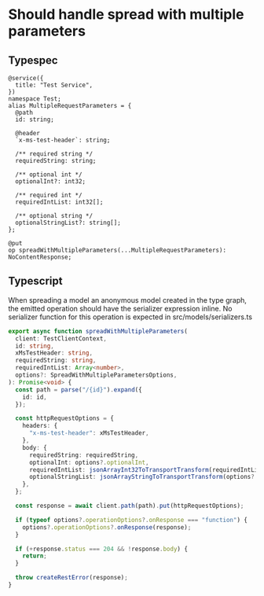 # Should handle spread with multiple parameters

## Typespec

```tsp
@service({
  title: "Test Service",
})
namespace Test;
alias MultipleRequestParameters = {
  @path
  id: string;

  @header
  `x-ms-test-header`: string;

  /** required string */
  requiredString: string;

  /** optional int */
  optionalInt?: int32;

  /** required int */
  requiredIntList: int32[];

  /** optional string */
  optionalStringList?: string[];
};

@put
op spreadWithMultipleParameters(...MultipleRequestParameters): NoContentResponse;
```

## Typescript

When spreading a model an anonymous model created in the type graph, the emitted operation should have the serializer expression inline. No serializer function for this operation is expected in src/models/serializers.ts

```ts src/api/testClientOperations.ts function spreadWithMultipleParameters
export async function spreadWithMultipleParameters(
  client: TestClientContext,
  id: string,
  xMsTestHeader: string,
  requiredString: string,
  requiredIntList: Array<number>,
  options?: SpreadWithMultipleParametersOptions,
): Promise<void> {
  const path = parse("/{id}").expand({
    id: id,
  });

  const httpRequestOptions = {
    headers: {
      "x-ms-test-header": xMsTestHeader,
    },
    body: {
      requiredString: requiredString,
      optionalInt: options?.optionalInt,
      requiredIntList: jsonArrayInt32ToTransportTransform(requiredIntList),
      optionalStringList: jsonArrayStringToTransportTransform(options?.optionalStringList),
    },
  };

  const response = await client.path(path).put(httpRequestOptions);

  if (typeof options?.operationOptions?.onResponse === "function") {
    options?.operationOptions?.onResponse(response);
  }

  if (+response.status === 204 && !response.body) {
    return;
  }

  throw createRestError(response);
}
```
